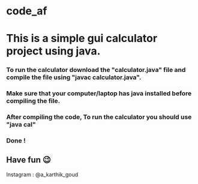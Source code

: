 # code_af

# This is a simple gui calculator project using java.

### To run the calculator download the "calculator.java" file and compile the file using "javac calculator.java".
### Make sure that your computer/laptop has java installed before compiling the file.
### After compiling the code, To run the calculator you should use "java cal"

### Done !

## Have fun 😉


Instagram : @a_karthik_goud

